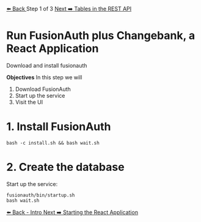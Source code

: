 <!-- NAVIGATION -->
<div id="navigation-top" class="navigation-top">
 <a href='command:katapod.loadPage?[{"step":"intro"}]' 
   class="btn btn-dark navigation-top-left">⬅️ Back
 </a>
<span class="step-count"> Step 1 of 3</span>
 <a href='command:katapod.loadPage?[{"step":"step2-astra"}]' 
    class="btn btn-dark navigation-top-right">Next ➡️ Tables in the REST API
  </a>
</div>

<!-- CONTENT -->

# Run FusionAuth plus Changebank, a React Application<br></span>

<div class="step-title">Download and install fusionauth</div>

**Objectives**
In this step we will

1. Download FusionAuth
2. Start up the service
3. Visit the UI

# 1. Install FusionAuth

```
bash -c install.sh && bash wait.sh
```

# 2. Create the database

Start up the service:

```
fusionauth/bin/startup.sh
bash wait.sh
```

<!-- NAVIGATION -->
<div id="navigation-bottom" class="navigation-bottom">
 <a href='command:katapod.loadPage?[{"step":"intro"}]'
   class="btn btn-dark navigation-bottom-left">⬅️ Back - Intro
 </a>
 <a href='command:katapod.loadPage?[{"step":"step2-astra"}]'
    class="btn btn-dark navigation-bottom-right">Next ➡️ Starting the React Application
  </a>
</div>
